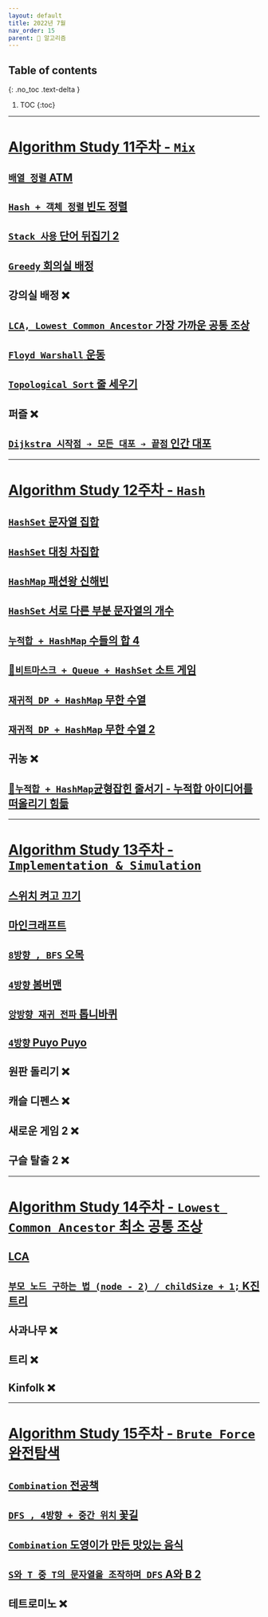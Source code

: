 ```yaml
---
layout: default
title: 2022년 7월
nav_order: 15
parent: 🐢 알고리즘
---
```

## Table of contents
{: .no_toc .text-delta }

1. TOC
{:toc}

---

# **[Algorithm Study 11주차 - `Mix`](https://github.com/jdalma/Algorithm-Study/tree/main/%5BWeek11%20-%20Mix%5D)**


## [`배열 정렬` ATM](https://github.com/jdalma/Algorithm-Study/blob/main/%5BWeek11%20-%20Mix%5D/%EC%A0%95%ED%98%84%EC%A4%80/A_11399.java)
## [`Hash + 객체 정렬` 빈도 정렬](https://github.com/jdalma/Algorithm-Study/blob/main/%5BWeek11%20-%20Mix%5D/%EC%A0%95%ED%98%84%EC%A4%80/B_2910.java)
## [`Stack 사용` 단어 뒤집기 2](https://github.com/jdalma/Algorithm-Study/blob/main/%5BWeek11%20-%20Mix%5D/%EC%A0%95%ED%98%84%EC%A4%80/C_17413.java)
## [`Greedy` 회의실 배정](https://github.com/jdalma/Algorithm-Study/blob/main/%5BWeek11%20-%20Mix%5D/%EC%A0%95%ED%98%84%EC%A4%80/D_1931.java)
## 강의실 배정 ❌
## [`LCA, Lowest Common Ancestor` 가장 가까운 공통 조상](https://github.com/jdalma/Algorithm-Study/blob/main/%5BWeek11%20-%20Mix%5D/%EC%A0%95%ED%98%84%EC%A4%80/F_3584.java)
## [`Floyd Warshall` 운동](https://github.com/jdalma/Algorithm-Study/blob/main/%5BWeek11%20-%20Mix%5D/%EC%A0%95%ED%98%84%EC%A4%80/G_1956.java)
## [`Topological Sort` 줄 세우기](https://github.com/jdalma/Algorithm-Study/blob/main/%5BWeek11%20-%20Mix%5D/%EC%A0%95%ED%98%84%EC%A4%80/H_2252.java)
## 퍼즐 ❌
## [`Dijkstra 시작점 ➔ 모든 대포 ➔ 끝점` 인간 대포](https://github.com/jdalma/Algorithm-Study/blob/main/%5BWeek11%20-%20Mix%5D/%EC%A0%95%ED%98%84%EC%A4%80/J_10473.java)

***

# **[Algorithm Study 12주차 - `Hash`](https://github.com/jdalma/Algorithm-Study/tree/main/%5BWeek11%20-%20Mix%5D)**

## [`HashSet` 문자열 집합](https://github.com/jdalma/Algorithm-Study/blob/main/%5BWeek12%20-%20HashMap%20%26%20Set%5D/%EC%A0%95%ED%98%84%EC%A4%80/A_14425.java)
## [`HashSet` 대칭 차집합](https://github.com/jdalma/Algorithm-Study/blob/main/%5BWeek12%20-%20HashMap%20%26%20Set%5D/%EC%A0%95%ED%98%84%EC%A4%80/B_1269.java)
## [`HashMap` 패션왕 신해빈](https://github.com/jdalma/Algorithm-Study/blob/main/%5BWeek12%20-%20HashMap%20%26%20Set%5D/%EC%A0%95%ED%98%84%EC%A4%80/C_9375.java)
## [`HashSet` 서로 다른 부분 문자열의 개수](https://github.com/jdalma/Algorithm-Study/blob/main/%5BWeek12%20-%20HashMap%20%26%20Set%5D/%EC%A0%95%ED%98%84%EC%A4%80/D_11478.java)
## [`누적합 + HashMap` 수들의 합 4](https://github.com/jdalma/Algorithm-Study/blob/main/%5BWeek12%20-%20HashMap%20%26%20Set%5D/%EC%A0%95%ED%98%84%EC%A4%80/E_2015.java)
## [🚨`비트마스크 + Queue + HashSet` 소트 게임](https://github.com/jdalma/Algorithm-Study/blob/main/%5BWeek12%20-%20HashMap%20%26%20Set%5D/%EC%A0%95%ED%98%84%EC%A4%80/F_1327.java)
## [`재귀적 DP + HashMap` 무한 수열](https://github.com/jdalma/Algorithm-Study/blob/main/%5BWeek12%20-%20HashMap%20%26%20Set%5D/%EC%A0%95%ED%98%84%EC%A4%80/G_1351.java)
## [`재귀적 DP + HashMap` 무한 수열 2](https://github.com/jdalma/Algorithm-Study/blob/main/%5BWeek12%20-%20HashMap%20%26%20Set%5D/%EC%A0%95%ED%98%84%EC%A4%80/H_1354.java)
## 귀농 ❌
## [🚨`누적합 + HashMap`균형잡힌 줄서기 - 누적합 아이디어를 떠올리기 힘듦](https://github.com/jdalma/Algorithm-Study/blob/main/%5BWeek12%20-%20HashMap%20%26%20Set%5D/%EC%A0%95%ED%98%84%EC%A4%80/J_1797.java)

***

# **[Algorithm Study 13주차 - `Implementation & Simulation`](https://github.com/jdalma/Algorithm-Study/tree/main/%5BWeek13%20-%20Implementation%20%26%20Simulation%5D)**

## [스위치 켜고 끄기](https://github.com/PowerAlgorithm/Algorithm-Study/blob/main/%5BWeek13%20-%20Implementation%20%26%20Simulation%5D/%EC%A0%95%ED%98%84%EC%A4%80/A_1244.java)
## [마인크래프트](https://github.com/PowerAlgorithm/Algorithm-Study/blob/main/%5BWeek13%20-%20Implementation%20%26%20Simulation%5D/%EC%A0%95%ED%98%84%EC%A4%80/B_18111.java)
## [`8방향 , BFS` 오목](https://github.com/PowerAlgorithm/Algorithm-Study/blob/main/%5BWeek13%20-%20Implementation%20%26%20Simulation%5D/%EC%A0%95%ED%98%84%EC%A4%80/C_2615.java)
## [`4방향` 봄버맨](https://github.com/PowerAlgorithm/Algorithm-Study/blob/main/%5BWeek13%20-%20Implementation%20%26%20Simulation%5D/%EC%A0%95%ED%98%84%EC%A4%80/D_16918.java)
## [`앙방향 재귀 전파` 톱니바퀴](https://github.com/PowerAlgorithm/Algorithm-Study/blob/main/%5BWeek13%20-%20Implementation%20%26%20Simulation%5D/%EC%A0%95%ED%98%84%EC%A4%80/E_14891.java)
## [`4방향` Puyo Puyo](https://github.com/PowerAlgorithm/Algorithm-Study/blob/main/%5BWeek13%20-%20Implementation%20%26%20Simulation%5D/%EC%A0%95%ED%98%84%EC%A4%80/F_11559.java)
## 원판 돌리기 ❌
## 캐슬 디펜스 ❌
## 새로운 게임 2 ❌
## 구슬 탈출 2 ❌

***

# **[Algorithm Study 14주차 - `Lowest Common Ancestor` 최소 공통 조상](https://github.com/jdalma/Algorithm-Study/tree/main/%5BWeek14%20-%20LCA%5D)**

## [LCA](https://github.com/jdalma/Algorithm-Study/blob/main/%5BWeek14%20-%20LCA%5D/%EC%A0%95%ED%98%84%EC%A4%80/A_11437.java)
## [`부모 노드 구하는 법 (node - 2) / childSize + 1;` K진 트리](https://github.com/jdalma/Algorithm-Study/blob/main/%5BWeek14%20-%20LCA%5D/%EC%A0%95%ED%98%84%EC%A4%80/B_11812.java)
## 사과나무 ❌
## 트리 ❌
## Kinfolk ❌

***

# **[Algorithm Study 15주차 - `Brute Force` 완전탐색](https://github.com/jdalma/Algorithm-Study/tree/main/%5BWeek15%20-%20BruteForce%5D)**

## [`Combination` 전공책]()
## [`DFS , 4방향 + 중간 위치` 꽃길]()
## [`Combination` 도영이가 만든 맛있는 음식]()
## [`S와 T 중 T의 문자열을 조작하며 DFS` A와 B 2]()
## 테트로미노 ❌